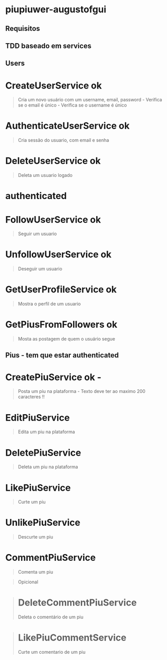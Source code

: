 # piupiuwer-augustofgui

## Requisitos

## TDD baseado em services

## Users

# CreateUserService ok
> Cria um novo usuário com um username, email, password
    - Verifica se o email é único
    - Verifica se o username é único

# AuthenticateUserService ok
> Cria sessão do usuario, com email e senha

# DeleteUserService ok
> Deleta um usuario logado

# authenticated
# FollowUserService ok
> Seguir um usuario

# UnfollowUserService ok
> Deseguir um usuario

# GetUserProfileService ok
> Mostra o perfil de um usuario

# GetPiusFromFollowers ok
> Mosta as postagem de quem o usuário segue

## Pius - tem que estar authenticated

# CreatePiuService ok -
> Posta um piu na plataforma
    - Texto deve ter ao maximo 200 caracteres !!

# EditPiuService
> Edita um piu na plataforma

# DeletePiuService
> Deleta um piu na plataforma

# LikePiuService
> Curte um piu

# UnlikePiuService
> Descurte um piu

# CommentPiuService
> Comenta um piu

> Opicional

># DeleteCommentPiuService
> Deleta o comentário de um piu

># LikePiuCommentService
> Curte um comentario de um piu






